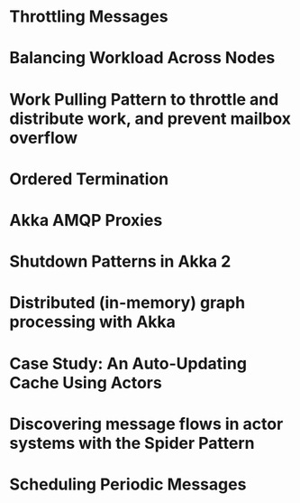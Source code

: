 # Throttling Messages
# Balancing Workload Across Nodes
# Work Pulling Pattern to throttle and distribute work, and prevent mailbox overflow
# Ordered Termination
# Akka AMQP Proxies
# Shutdown Patterns in Akka 2
# Distributed (in-memory) graph processing with Akka
# Case Study: An Auto-Updating Cache Using Actors
# Discovering message flows in actor systems with the Spider Pattern
# Scheduling Periodic Messages